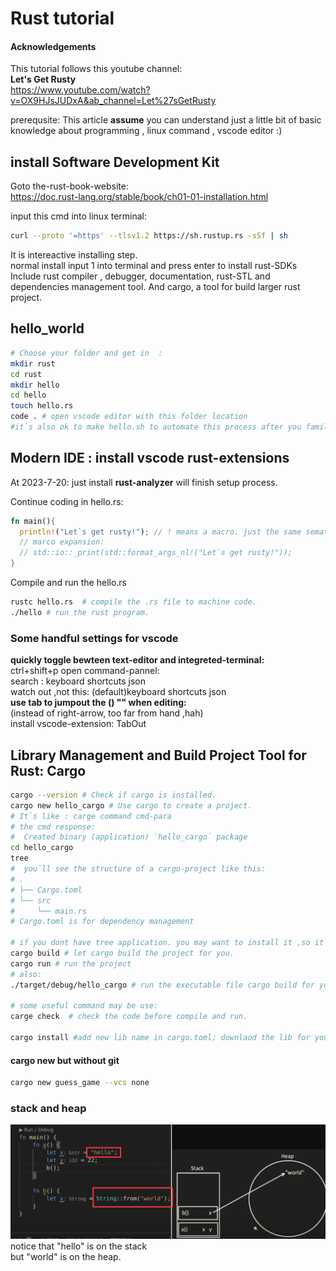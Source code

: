 # Rust tutorial

#### Acknowledgements

This tutorial follows this youtube channel:  
**Let's Get Rusty**  
<https://www.youtube.com/watch?v=OX9HJsJUDxA&ab_channel=Let%27sGetRusty>  

prerequsite:
This article **assume** you can understand just a little bit of basic knowledge about programming , linux command , vscode editor :)  

## install Software Development Kit

Goto the-rust-book-website:  
<https://doc.rust-lang.org/stable/book/ch01-01-installation.html>  

input this cmd into linux terminal:

```sh
curl --proto '=https' --tlsv1.2 https://sh.rustup.rs -sSf | sh
```

It is intereactive installing step.  
normal install input 1 into terminal and press enter to install rust-SDKs  
Include rust compiler , debugger, documentation, rust-STL and dependencies management tool.
And cargo, a tool for build larger rust project.  

## hello_world

```bash
# Choose your folder and get in  :
mkdir rust
cd rust
mkdir hello
cd hello
touch hello.rs
code . # open vscode editor with this folder location
#it`s also ok to make hello.sh to automate this process after you familiar with it.
```

## Modern IDE : install vscode rust-extensions

At 2023-7-20: just install **rust-analyzer** will finish setup process.  

Continue coding in hello.rs:

```rust
fn main(){
  println!("Let`s get rusty!"); // ! means a macro. just the same sematics in C
  // marco expansion:
  // std::io::_print(std::format_args_nl!("Let`s get rusty!"));
}
```

Compile and run the hello.rs  

```bash
rustc hello.rs  # compile the .rs file to machine code.
./hello # run the rust program.
```

### Some handful settings for vscode

**quickly toggle bewteen text-editor and integreted-terminal:**  
ctrl+shift+p open command-pannel:  
search : keyboard shortcuts json  
watch out ,not this: (default)keyboard shortcuts json  
**use tab to jumpout the () "" when editing:**  
(instead of right-arrow, too far from hand ,hah)  
install vscode-extension: TabOut  

## Library  Management and  Build Project Tool for Rust: Cargo

```bash
cargo --version # Check if cargo is installed.
cargo new hello_cargo # Use cargo to create a project.
# It`s like : carge command cmd-para
# the cmd response:
#  Created binary (application) `hello_cargo` package
cd hello_cargo
tree
#  you`ll see the structure of a cargo-project like this:
# .
# ├── Cargo.toml
# └── src
#     └── main.rs
# Cargo.toml is for dependency management

# if you dont have tree application. you may want to install it ,so it will be handy for you .
cargo build # let cargo build the project for you.
cargo run # run the project
# also:
./target/debug/hello_cargo # run the executable file cargo build for you

# some useful command may be use:
carge check  # check the code before compile and run.

cargo install #add new lib name in cargo.toml; downlaod the lib for you.
```

#### cargo new but without git

```bash
cargo new guess_game --vcs none
```

### stack and heap

![stack_heap](image.png)  
notice that "hello" is on the stack  
but "world" is on the heap.  
